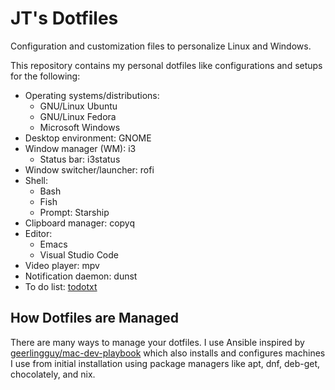 # JT's Dotfiles

Configuration and customization files to personalize Linux and Windows.

This repository contains my personal dotfiles like configurations and setups for the following:

- Operating systems/distributions:
  - GNU/Linux Ubuntu
  - GNU/Linux Fedora
  - Microsoft Windows
- Desktop environment: GNOME
- Window manager (WM): i3
  - Status bar: i3status
- Window switcher/launcher: rofi
- Shell:
  - Bash
  - Fish
  - Prompt: Starship
- Clipboard manager: copyq
- Editor:
  - Emacs
  - Visual Studio Code
- Video player: mpv
- Notification daemon: dunst
- To do list: [todotxt](https://github.com/todotxt/todo.txt-cli)

## How Dotfiles are Managed

There are many ways to manage your dotfiles. I use Ansible inspired by [geerlingguy/mac-dev-playbook](https://github.com/geerlingguy/mac-dev-playbook) which also installs and configures machines I use from initial installation using package managers like apt, dnf, deb-get, chocolately, and nix.
